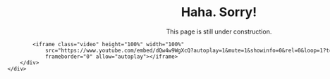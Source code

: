 <!DOCTYPE html>
<html lang="en">

<head>
    <meta charset="UTF-8" />
    <meta http-equiv="X-UA-Compatible" content="IE=edge" />
    <meta name="viewport" content="width=device-width, initial-scale=1.0" />
    <title>Kate Jermina</title>
    <link rel="shortcut icon" type="image/png" href="images/favicon.ico" />
    <meta name="description"
        content="Kate Jermina | Portfolio. Connect with me if you want to collaborate for projects!">
    <meta name="keywords" content="portfolio, web developer, it">
    <meta name="author" content="Kate Jermina">
    <link href="https://cdn.jsdelivr.net/npm/bootstrap@5.0.2/dist/css/bootstrap.min.css" rel="stylesheet"
        integrity="sha384-EVSTQN3/azprG1Anm3QDgpJLIm9Nao0Yz1ztcQTwFspd3yD65VohhpuuCOmLASjC" crossorigin="anonymous">
    <link rel="stylesheet" href="css/styles.css" />
</head>

<body>
    <div class="content">
        <div class="video-container">
            <div class="content-text">
                <h1>Haha. Sorry!</h1>
                <p>This page is still under construction.</p>
            </div>

            <iframe class="video" height="100%" width="100%"
                src="https://www.youtube.com/embed/dQw4w9WgXcQ?autoplay=1&mute=1&showinfo=0&rel=0&loop=1?t=212"
                frameborder="0" allow="autoplay"></iframe>
        </div>
    </div>
</body>

<style>
    .content-text {
        position: sticky;
        padding-top: 5%;
        text-align: center;
        z-index: 100;
    }

    .video-container {
        width: 100vw;
        height: 100vh;
    }

    .video {
        position: absolute;
        top: 50%;
        left: 50%;
        width: 100vw;
        height: 100vh;
        transform: translate(-50%, -50%);
        z-index: 99;
    }
</style>

</html>